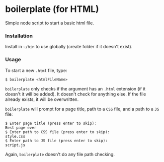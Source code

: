 # boilerplate (for HTML)
Simple node script to start a basic html file.

### Installation
Install in `~/bin` to use globally (create folder if it doesn't exist).

### Usage
To start a new `.html` file, type: 
```
$ boilerplate <htmlFileName>
```

`boilerplate` only checks if the argument has an `.html` extension (if it doesn't it will be added). It doesn't check for anything else. If the file already exists, it will be overwritten.

`boilerplate` will prompt for a page title, path to a `CSS` file, and a path to a `JS` file:
```
$ Enter page title (press enter to skip):
Best page ever
$ Enter path to CSS file (press enter to skip):
style.css
$ Enter path to JS file (press enter to skip):
script.js
```

Again, `boilerplate` doesn't do any file path checking.

